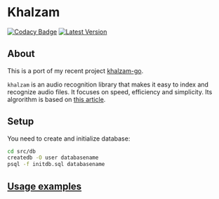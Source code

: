 # Khalzam
[![Codacy Badge](https://api.codacy.com/project/badge/Grade/cacf5d6c8e6743fab59209e24f58ca4f)](https://app.codacy.com/app/kisasexypantera94/khalzam-rs?utm_source=github.com&utm_medium=referral&utm_content=kisasexypantera94/khalzam-rs&utm_campaign=Badge_Grade_Dashboard)
[![Latest Version](https://img.shields.io/crates/v/khalzam.svg)](https://crates.io/crates/khalzam)
## About
This is a port of my recent project [khalzam-go](https://github.com/kisasexypantera94/khalzam).

`khalzam` is an audio recognition library that makes it easy to index and recognize audio files.
It focuses on speed, efficiency and simplicity.
Its algrorithm is based on [this article](https://royvanrijn.com/blog/2010/06/creating-shazam-in-java/).

## Setup
You need to create and initialize database:
```zsh
cd src/db
createdb -O user databasename
psql -f initdb.sql databasename
```

## [Usage examples](https://github.com/kisasexypantera94/khalzam-rs/tree/master/examples)
